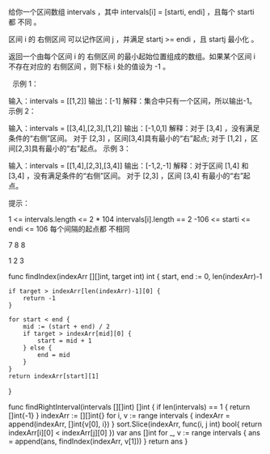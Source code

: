 给你一个区间数组 intervals ，其中 intervals[i] = [starti, endi] ，且每个 starti 都 不同 。

区间 i 的 右侧区间 可以记作区间 j ，并满足 startj >= endi ，且 startj 最小化 。

返回一个由每个区间 i 的 右侧区间 的最小起始位置组成的数组。如果某个区间 i 不存在对应的 右侧区间 ，则下标 i 处的值设为 -1 。

 
示例 1：

输入：intervals = [[1,2]]
输出：[-1]
解释：集合中只有一个区间，所以输出-1。
示例 2：

输入：intervals = [[3,4],[2,3],[1,2]]
输出：[-1,0,1]
解释：对于 [3,4] ，没有满足条件的“右侧”区间。
对于 [2,3] ，区间[3,4]具有最小的“右”起点;
对于 [1,2] ，区间[2,3]具有最小的“右”起点。
示例 3：

输入：intervals = [[1,4],[2,3],[3,4]]
输出：[-1,2,-1]
解释：对于区间 [1,4] 和 [3,4] ，没有满足条件的“右侧”区间。
对于 [2,3] ，区间 [3,4] 有最小的“右”起点。
 

提示：

1 <= intervals.length <= 2 * 104
intervals[i].length == 2
-106 <= starti <= endi <= 106
每个间隔的起点都 不相同

7 8
8

 1 2 3

func findIndex(indexArr [][]int, target int) int {
    start, end := 0, len(indexArr)-1

    if target > indexArr[len(indexArr)-1][0] {
        return -1
    }

    for start < end {
        mid := (start + end) / 2 
        if target > indexArr[mid][0] {
            start = mid + 1
        } else {
            end = mid
        }
    }
    return indexArr[start][1]
}

func findRightInterval(intervals [][]int) []int {
    if len(intervals) == 1 {
        return []int{-1}
    }
    indexArr := [][]int{}
    for i, v := range intervals {
        indexArr = append(indexArr, []int{v[0], i})
    }
    sort.Slice(indexArr, func(i, j int) bool{
        return indexArr[i][0] < indexArr[j][0]
    })
    var ans []int
    for _, v := range intervals {
        ans = append(ans, findIndex(indexArr, v[1]))
    }
    return ans
}